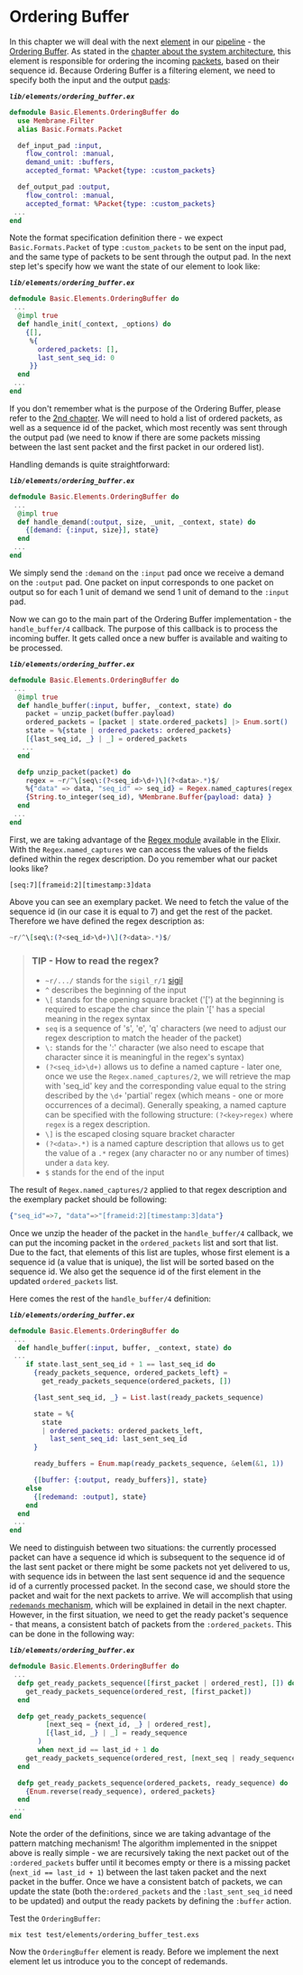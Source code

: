 # Ordering Buffer

In this chapter we will deal with the next [element](../glossary/glossary.md#element) in our [pipeline](../glossary/glossary.md#pipeline) - the [Ordering Buffer](../glossary/glossary.md#jitter-buffer--ordering-buffer).
As stated in the [chapter about the system architecture](02_SystemArchitecture.md), this element is responsible for ordering the incoming [packets](../glossary/glossary.md#packet), based on their sequence id.
Because Ordering Buffer is a filtering element, we need to specify both the input and the output [pads](../glossary/glossary.md#pad):

**_`lib/elements/ordering_buffer.ex`_**

```elixir
defmodule Basic.Elements.OrderingBuffer do
  use Membrane.Filter
  alias Basic.Formats.Packet

  def_input_pad :input,
    flow_control: :manual,
    demand_unit: :buffers,
    accepted_format: %Packet{type: :custom_packets}

  def_output_pad :output,
    flow_control: :manual,
    accepted_format: %Packet{type: :custom_packets}
 ...
end
```

Note the format specification definition there - we expect `Basic.Formats.Packet` of type `:custom_packets` to be sent on the input pad, and the same type of packets to be sent through the output pad.
In the next step let's specify how we want the state of our element to look like:

**_`lib/elements/ordering_buffer.ex`_**

```elixir
defmodule Basic.Elements.OrderingBuffer do
 ...
  @impl true
  def handle_init(_context, _options) do
    {[],
     %{
       ordered_packets: [],
       last_sent_seq_id: 0
     }}
  end
 ...
end
```

If you don't remember what is the purpose of the Ordering Buffer, please refer to the [2nd chapter](02_SystemArchitecture.md).
We will need to hold a list of ordered packets, as well as a sequence id of the packet, which most recently was sent through the output pad (we need to know if there are some packets missing between the last sent packet and the first packet in our ordered list).

Handling demands is quite straightforward:

**_`lib/elements/ordering_buffer.ex`_**

```elixir
defmodule Basic.Elements.OrderingBuffer do
 ...
  @impl true
  def handle_demand(:output, size, _unit, _context, state) do
    {[demand: {:input, size}], state}
  end
 ...
end
```

We simply send the `:demand` on the `:input` pad once we receive a demand on the `:output` pad. One packet on input corresponds to one packet on output so for each 1 unit of demand we send 1 unit of demand to the `:input` pad.

Now we can go to the main part of the Ordering Buffer implementation - the `handle_buffer/4` callback.
The purpose of this callback is to process the incoming buffer. It gets called once a new buffer is available and waiting to be processed.

**_`lib/elements/ordering_buffer.ex`_**

```elixir
defmodule Basic.Elements.OrderingBuffer do
 ...
  @impl true
  def handle_buffer(:input, buffer, _context, state) do
    packet = unzip_packet(buffer.payload)
    ordered_packets = [packet | state.ordered_packets] |> Enum.sort()
    state = %{state | ordered_packets: ordered_packets}
    [{last_seq_id, _} | _] = ordered_packets
   ...
  end

  defp unzip_packet(packet) do
    regex = ~r/^\[seq\:(?<seq_id>\d+)\](?<data>.*)$/
    %{"data" => data, "seq_id" => seq_id} = Regex.named_captures(regex, packet)
    {String.to_integer(seq_id), %Membrane.Buffer{payload: data} }
  end
 ...
end
```

First, we are taking advantage of the [Regex module](https://hexdocs.pm/elixir/1.13/Regex.html) available in the Elixir.
With the `Regex.named_captures` we can access the values of the fields defined within the regex description.
Do you remember what our packet looks like?

```
[seq:7][frameid:2][timestamp:3]data
```

Above you can see an exemplary packet. We need to fetch the value of the sequence id (in our case it is equal to 7) and get the rest of the packet.
Therefore we have defined the regex description as:

```elixir
~r/^\[seq\:(?<seq_id>\d+)\](?<data>.*)$/
```

> ### TIP - How to read the regex?
>
> - `~r/.../` stands for the `sigil_r/1` [sigil](https://elixir-lang.org/getting-started/sigils.html)
> - `^` describes the beginning of the input
> - `\[` stands for the opening square bracket ('\[') at the beginning is required to escape the char since the plain '\[' has a special meaning in the regex syntax
> - `seq` is a sequence of 's', 'e', 'q' characters (we need to adjust our regex description to match the header of the packet)
> - `\:` stands for the ':' character (we also need to escape that character since it is meaningful in the regex's syntax)
> - `(?<seq_id>\d+)` allows us to define a named capture - later one, once we use the `Regex.named_captures/2`, we will retrieve the map with 'seq_id' key and the corresponding value equal to the string described by the `\d+` 'partial' regex (which means - one or more occurrences of a decimal). Generally speaking, a named capture can be specified with the following structure: `(?<key>regex)` where `regex` is a regex description.
> - `\]` is the escaped closing square bracket character
> - `(?<data>.*)` is a named capture description that allows us to get the value of a `.*` regex (any character no or any number of times) under a `data` key.
> - `$` stands for the end of the input

The result of `Regex.named_captures/2` applied to that regex description and the exemplary packet should be following:

```elixir
{"seq_id"=>7, "data"=>"[frameid:2][timestamp:3]data"}
```

Once we unzip the header of the packet in the `handle_buffer/4` callback, we can put the incoming packet in the `ordered_packets` list and sort that list. Due to the fact, that elements of this list are tuples, whose first element is a sequence id (a value that is unique), the list will be sorted based on the sequence id.
We also get the sequence id of the first element in the updated `ordered_packets` list.

Here comes the rest of the `handle_buffer/4` definition:

**_`lib/elements/ordering_buffer.ex`_**

```elixir
defmodule Basic.Elements.OrderingBuffer do
 ...
  def handle_buffer(:input, buffer, _context, state) do
 ...
    if state.last_sent_seq_id + 1 == last_seq_id do
      {ready_packets_sequence, ordered_packets_left} =
        get_ready_packets_sequence(ordered_packets, [])

      {last_sent_seq_id, _} = List.last(ready_packets_sequence)

      state = %{
        state
        | ordered_packets: ordered_packets_left,
          last_sent_seq_id: last_sent_seq_id
      }

      ready_buffers = Enum.map(ready_packets_sequence, &elem(&1, 1))

      {[buffer: {:output, ready_buffers}], state}
    else
      {[redemand: :output], state}
    end
  end
 ...
end
```

We need to distinguish between two situations: the currently processed packet can have a sequence id which is subsequent to the sequence id of the last sent packet or there might be some packets not yet delivered to us, with sequence ids in between the last sent sequence id and the sequence id of a currently processed packet. In the second case, we should store the packet and wait for the next packets to arrive. We will accomplish that using [`redemands` mechanism](../glossary/glossary.md#redemands), which will be explained in detail in the next chapter.
However, in the first situation, we need to get the ready packet's sequence - that means, a consistent batch of packets from the `:ordered_packets`. This can be done in the following way:

**_`lib/elements/ordering_buffer.ex`_**

```elixir
defmodule Basic.Elements.OrderingBuffer do
 ...
  defp get_ready_packets_sequence([first_packet | ordered_rest], []) do
    get_ready_packets_sequence(ordered_rest, [first_packet])
  end

  defp get_ready_packets_sequence(
         [next_seq = {next_id, _} | ordered_rest],
         [{last_id, _} | _] = ready_sequence
       )
       when next_id == last_id + 1 do
    get_ready_packets_sequence(ordered_rest, [next_seq | ready_sequence])
  end

  defp get_ready_packets_sequence(ordered_packets, ready_sequence) do
    {Enum.reverse(ready_sequence), ordered_packets}
  end
 ...
end
```

Note the order of the definitions, since we are taking advantage of the pattern matching mechanism!
The algorithm implemented in the snippet above is really simple - we are recursively taking the next packet out of the `:ordered_packets` buffer until it becomes empty or there is a missing packet (`next_id == last_id + 1`) between the last taken packet and the next packet in the buffer.
Once we have a consistent batch of packets, we can update the state (both the`:ordered_packets` and the `:last_sent_seq_id` need to be updated) and output the ready packets by defining the `:buffer` action.

Test the `OrderingBuffer`:

```console
mix test test/elements/ordering_buffer_test.exs
```

Now the `OrderingBuffer` element is ready. Before we implement the next element let us introduce you to the concept of redemands.

